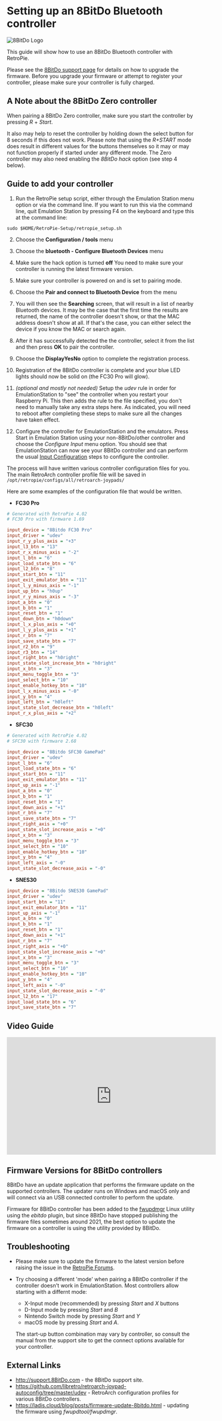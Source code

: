 # Setting up an 8BitDo Bluetooth controller
![8BitDo Logo](http://www.8BitDo.com/images/Logo-white.svg)

This guide will show how to use an 8BitDo Bluetooth controller with RetroPie.

Please see the [8BitDo support page](http://support.8BitDo.com) for details on how to upgrade the firmware. Before you upgrade your firmware or attempt to register your controller, please make sure your controller is fully charged.

## A Note about the 8BitDo Zero controller

When pairing a 8BitDo Zero controller, make sure you start the controller by pressing _R_ + _Start_.

It also may help to reset the controller by holding down the select button for 8 seconds if this does not work. Please note that using the _R+START_ mode does result in different values for the buttons themselves so it may or may not function properly if started under any different mode. The Zero controller may also need enabling the _8BitDo hack_ option (see step 4 below).


## Guide to add your controller

1. Run the RetroPie setup script, either through the Emulation Station menu option or via the command line.
If you want to run this via the command line, quit Emulation Station by pressing F4 on the keyboard and type this at the command line:
```  shell
sudo $HOME/RetroPie-Setup/retropie_setup.sh
```

2. Choose the **Configuration / tools** menu

3. Choose the **bluetooth - Configure Bluetooth Devices** menu

4. Make sure the hack option is turned **off**
You need to make sure your controller is running the latest firmware version.

5. Make sure your controller is powered on and is set to pairing mode.

6. Choose the **Pair and connect to Bluetooth Device** from the menu

7. You will then see the **Searching** screen, that will result in a list of nearby Bluetooth devices.
 It may be the case that the first time the results are returned, the name of the controller doesn't show, or that the MAC address doesn't show at all. If that's the case, you can either select the device if you know the MAC or search again.

8. After it has successfully detected the the controller, select it from the list and then press **OK** to pair the controller.

9. Choose the **DisplayYesNo** option to complete the registration process.

10. Registration of the 8BitDo controller is complete and your blue LED lights should now be solid on (the FC30 Pro will glow).

11. _(optional and mostly not needed)_ Setup the _udev_ rule in order for EmulationStation to "see" the controller when you restart your Raspberry Pi.
This then adds the rule to the file specified, you don't need to manually take any extra steps here.
As indicated, you will need to reboot after completing these steps to make sure all the changes have taken effect.


12. Configure the controller for EmulationStation and the emulators. Press Start in Emulation Station using your non-8BitDo/other controller and choose the *Configure Input* menu option.
You should see that EmulationStation can now see your 8BitDo controller and can perform the usual [Input Configuration](Controller-Configuration) steps to configure the controller.

The process will have written various controller configuration files for you.
The main RetroArch controller profile file will be saved in 
`/opt/retropie/configs/all/retroarch-joypads/`

Here are some examples of the configuration file that would be written.

* **FC30 Pro**

``` ini
# Generated with RetroPie 4.02
# FC30 Pro with firmware 1.69

input_device = "8Bitdo FC30 Pro"
input_driver = "udev"
input_r_y_plus_axis = "+3"
input_l3_btn = "13"
input_r_x_minus_axis = "-2"
input_l_btn = "6"
input_load_state_btn = "6"
input_l2_btn = "8"
input_start_btn = "11"
input_exit_emulator_btn = "11"
input_l_y_minus_axis = "-1"
input_up_btn = "h0up"
input_r_y_minus_axis = "-3"
input_a_btn = "0"
input_b_btn = "1"
input_reset_btn = "1"
input_down_btn = "h0down"
input_l_x_plus_axis = "+0"
input_l_y_plus_axis = "+1"
input_r_btn = "7"
input_save_state_btn = "7"
input_r2_btn = "9"
input_r3_btn = "14"
input_right_btn = "h0right"
input_state_slot_increase_btn = "h0right"
input_x_btn = "3"
input_menu_toggle_btn = "3"
input_select_btn = "10"
input_enable_hotkey_btn = "10"
input_l_x_minus_axis = "-0"
input_y_btn = "4"
input_left_btn = "h0left"
input_state_slot_decrease_btn = "h0left"
input_r_x_plus_axis = "+2"
```

* **SFC30**
``` ini
# Generated with RetroPie 4.02
# SFC30 with firmware 2.68

input_device = "8Bitdo SFC30 GamePad"
input_driver = "udev"
input_l_btn = "6"
input_load_state_btn = "6"
input_start_btn = "11"
input_exit_emulator_btn = "11"
input_up_axis = "-1"
input_a_btn = "0"
input_b_btn = "1"
input_reset_btn = "1"
input_down_axis = "+1"
input_r_btn = "7"
input_save_state_btn = "7"
input_right_axis = "+0"
input_state_slot_increase_axis = "+0"
input_x_btn = "3"
input_menu_toggle_btn = "3"
input_select_btn = "10"
input_enable_hotkey_btn = "10"
input_y_btn = "4"
input_left_axis = "-0"
input_state_slot_decrease_axis = "-0"
```

* **SNES30**
``` ini 
input_device = "8Bitdo SNES30 GamePad"
input_driver = "udev"
input_start_btn = "11"
input_exit_emulator_btn = "11"
input_up_axis = "-1"
input_a_btn = "0"
input_b_btn = "1"
input_reset_btn = "1"
input_down_axis = "+1"
input_r_btn = "7"
input_right_axis = "+0"
input_state_slot_increase_axis = "+0"
input_x_btn = "3"
input_menu_toggle_btn = "3"
input_select_btn = "10"
input_enable_hotkey_btn = "10"
input_y_btn = "4"
input_left_axis = "-0"
input_state_slot_decrease_axis = "-0"
input_l2_btn = "17"
input_load_state_btn = "6"
input_save_state_btn = "7"
```

## Video Guide

<iframe width="560" height="315" src="https://www.youtube-nocookie.com/embed/e2We6AElqg8" title="RetroPie 4: Adding an 8BitDo Bluetooth Controller (August 2016)" frameborder="0" allow="accelerometer; autoplay; clipboard-write; encrypted-media; gyroscope; picture-in-picture; allowfullscreen"></iframe>

## Firmware Versions for 8BitDo controllers

 8BitDo have an update application that performs the firmware update on the supported controllers. The updater runs on Windows and macOS only and will connect via an USB connected controller to perform the update.

 Firmware for 8BitDo controller has been added to the [fwupdmgr](https://github.com/fwupd/fwupd) Linux utility using the _ebitdo_ plugin, but since 8BitDo have stopped publishing the firmware files sometimes around 2021, the best option to update the firmware on a controller is using the utility provided by 8BitDo.

## Troubleshooting

* Please make sure to update the firmware to the latest version before raising the issue in the [RetroPie Forums](https://retropie.org.uk/forum).
* Try choosing a different 'mode' when pairing a 8BitDo controller if the controller doesn't work in EmulationStation. Most controllers allow starting with a differnt mode:
   - X-Input mode (recommended) by pressing _Start_ and _X_ buttons
   - D-Input mode by pressing _Start_ and _B_
   - Nintendo Switch mode by pressing _Start_ and _Y_
   - macOS mode by pressing _Start_ and _A_.

  The start-up button combination may vary by controller, so consult the manual from the support site to get the connect options available for your controller.

## External Links

* <http://support.8BitDo.com> - the 8BitDo support site.
* <https://github.com/libretro/retroarch-joypad-autoconfig/tree/master/udev> - RetroArch configuration profiles for various 8BitDo controllers.
* <https://ladis.cloud/blog/posts/firmware-update-8bitdo.html> - updating the firmware using _fwupdtool/fwupdmgr_.
